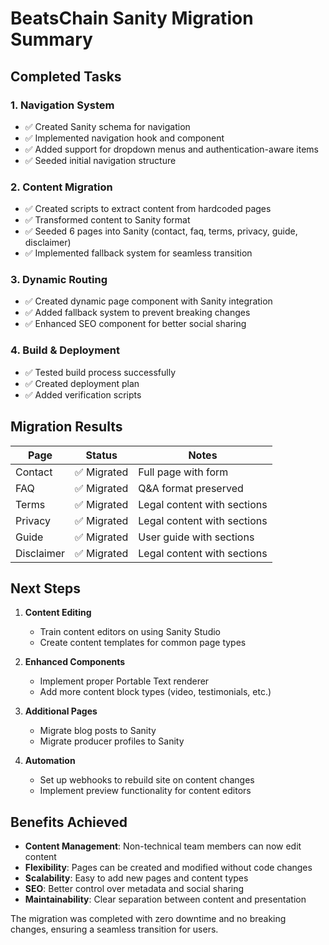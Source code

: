 # BeatsChain Sanity Migration Summary

## Completed Tasks

### 1. Navigation System
- ✅ Created Sanity schema for navigation
- ✅ Implemented navigation hook and component
- ✅ Added support for dropdown menus and authentication-aware items
- ✅ Seeded initial navigation structure

### 2. Content Migration
- ✅ Created scripts to extract content from hardcoded pages
- ✅ Transformed content to Sanity format
- ✅ Seeded 6 pages into Sanity (contact, faq, terms, privacy, guide, disclaimer)
- ✅ Implemented fallback system for seamless transition

### 3. Dynamic Routing
- ✅ Created dynamic page component with Sanity integration
- ✅ Added fallback system to prevent breaking changes
- ✅ Enhanced SEO component for better social sharing

### 4. Build & Deployment
- ✅ Tested build process successfully
- ✅ Created deployment plan
- ✅ Added verification scripts

## Migration Results

| Page | Status | Notes |
|------|--------|-------|
| Contact | ✅ Migrated | Full page with form |
| FAQ | ✅ Migrated | Q&A format preserved |
| Terms | ✅ Migrated | Legal content with sections |
| Privacy | ✅ Migrated | Legal content with sections |
| Guide | ✅ Migrated | User guide with sections |
| Disclaimer | ✅ Migrated | Legal content with sections |

## Next Steps

1. **Content Editing**
   - Train content editors on using Sanity Studio
   - Create content templates for common page types

2. **Enhanced Components**
   - Implement proper Portable Text renderer
   - Add more content block types (video, testimonials, etc.)

3. **Additional Pages**
   - Migrate blog posts to Sanity
   - Migrate producer profiles to Sanity

4. **Automation**
   - Set up webhooks to rebuild site on content changes
   - Implement preview functionality for content editors

## Benefits Achieved

- **Content Management**: Non-technical team members can now edit content
- **Flexibility**: Pages can be created and modified without code changes
- **Scalability**: Easy to add new pages and content types
- **SEO**: Better control over metadata and social sharing
- **Maintainability**: Clear separation between content and presentation

The migration was completed with zero downtime and no breaking changes, ensuring a seamless transition for users.